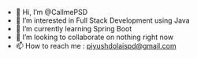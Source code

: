 - 👋 Hi, I’m @CallmePSD
- 👀 I’m interested in Full Stack Development using Java
- 🌱 I’m currently learning Spring Boot
- 💞️ I’m looking to collaborate on nothing right now
- 📫 How to reach me : piyushdolaispd@gmail.com

<!---
CallmePSD/CallmePSD is a ✨ special ✨ repository because its `README.md` (this file) appears on your GitHub profile.
You can click the Preview link to take a look at your changes.
--->
